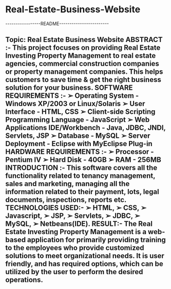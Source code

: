 # Real-Estate-Business-Website
-----------------README------------------------

Topic: Real Estate Business Website
ABSTRACT :-
This project focuses on providing Real Estate Investing Property Management to real estate
agencies, commercial construction companies or property management companies. This helps
customers to save time & get the right business solution for your business.
SOFTWARE REQUIREMENTS :-
➢ Operating System - Windows XP/2003 or Linux/Solaris
➢ User Interface - HTML, CSS
➢ Client-side Scripting Programming Language - JavaScript
➢ Web Applications IDE/Workbench - Java, JDBC, JNDI, Servlets, JSP
➢ Database - MySQL
➢ Server Deployment - Eclipse with MyEclipse Plug-in
HARDWARE REQUIREMENTS :-
➢ Processor - Pentium IV
➢ Hard Disk - 40GB
➢ RAM - 256MB
INTRODUCTION :-
This software covers all the functionality related to tenancy management, sales and marketing,
managing all the information related to their payment, lots, legal documents, inspections,
reports etc.
TECHNOLOGIES USED:-
➢ HTML,
➢ CSS,
➢ Javascript,
➢ JSP,
➢ Servlets,
➢ JDBC,
➢ MySQL,
➢ Netbeans(IDE).
RESULT:-
The Real Estate Investing Property Management is a web-based application for primarily
providing training to the employees who provide customized solutions to meet organizational
needs. It is user friendly, and has required options, which can be utilized by the user to perform
the desired operations.
------------------------------------------------------------------------------------------------------------------------------
